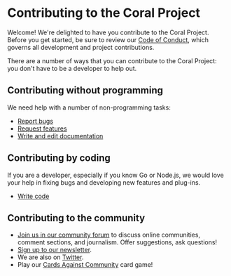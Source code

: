 # Contributing to the Coral Project

Welcome! We're delighted to have you contribute to the Coral Project. Before you get started, be sure to review our [Code of Conduct](code_of_conduct), which governs all development and project contributions.

There are a number of ways that you can contribute to the Coral Project: you don't have to be a developer to help out.

## Contributing without programming

We need help with a number of non-programming tasks:

* [Report bugs](reporting_bugs.md)
* [Request features](reporting_bugs#request-features)
* [Write and edit documentation](documentation/writing_documentation.md)

## Contributing by coding

If you are a developer, especially if you know Go or Node.js, we would love your help in fixing bugs and developing new features and plug-ins.

* [Write code](development/writing_code.md)

## Contributing to the community

* [Join us in our community forum](https://community.coralproject.net/) to discuss online communities, comment sections, and journalism. Offer suggestions, ask questions!
* [Sign up to our newsletter](http://tinyletter.com/coralproject).
* We are also on [Twitter](https://twitter.com/coralproject).
* Play our [Cards Against Community](cards) card game!
